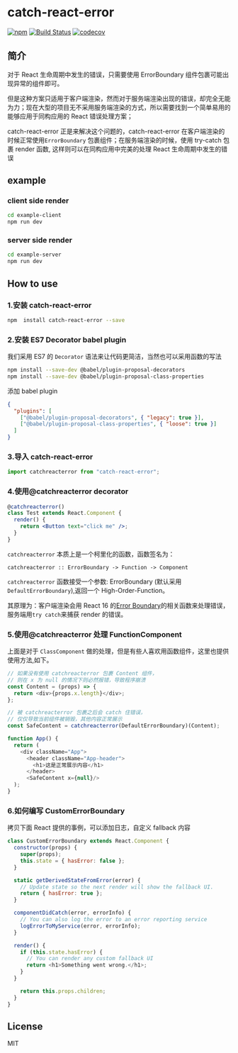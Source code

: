 # catch-react-error

[![npm](https://img.shields.io/npm/v/catch-react-error?style=flat-square)](https://www.npmjs.com/package/catch-react-error)
[![Build Status](https://travis-ci.org/x-orpheus/catch-react-error.svg?branch=master)](https://travis-ci.org/x-orpheus/catch-react-error)
[![codecov](https://img.shields.io/codecov/c/gh/x-orpheus/catch-react-error?style=flat-square&logo=codecov)](https://codecov.io/gh/x-orpheus/catch-react-error)

## 简介

对于 React 生命周期中发生的错误，只需要使用 ErrorBoundary 组件包裹可能出现异常的组件即可。

但是这种方案只适用于客户端渲染，然而对于服务端渲染出现的错误，却完全无能为力；现在大型的项目无不采用服务端渲染的方式，所以需要找到一个简单易用的能够应用于同构应用的 React 错误处理方案；

catch-react-error 正是来解决这个问题的，catch-react-error 在客户端渲染的时候正常使用`ErrorBoundary` 包裹组件；在服务端渲染的时候，使用 try-catch 包裹 render 函数, 这样则可以在同构应用中完美的处理 React 生命周期中发生的错误

## example

### client side render

```sh
cd example-client
npm run dev
```

### server side render

```sh
cd example-server
npm run dev
```

## How to use

### 1.安装 catch-react-error

```sh
npm  install catch-react-error --save
```

### 2.安装 ES7 Decorator babel plugin

我们采用 ES7 的 `Decorator` 语法来让代码更简洁，当然也可以采用函数的写法

```sh
npm install --save-dev @babel/plugin-proposal-decorators
npm install --save-dev @babel/plugin-proposal-class-properties

```

添加 babel plugin

```json
{
  "plugins": [
    ["@babel/plugin-proposal-decorators", { "legacy": true }],
    ["@babel/plugin-proposal-class-properties", { "loose": true }]
  ]
}
```

### 3.导入 catch-react-error

```jsx
import catchreacterror from "catch-react-error";
```

### 4.使用@catchreacterror decorator

```jsx
@catchreacterror()
class Test extends React.Component {
  render() {
    return <Button text="click me" />;
  }
}
```

`catchreacterror` 本质上是一个柯里化的函数，函数签名为：

```
catchreacterror :: ErrorBoundary -> Function -> Component
```

`catchreacterror` 函数接受一个参数: ErrorBoundary (默认采用`DefaultErrorBoundary`),返回一个 High-Order-Function。

其原理为：客户端渲染会用 React 16 的[Error Boundary](https://reactjs.org/blog/2017/07/26/error-handling-in-react-16.html)的相关函数来处理错误，服务端用`try catch`来捕获 render 的错误。

### 5.使用@catchreacterror 处理 FunctionComponent

上面是对于 `ClassComponent` 做的处理，但是有些人喜欢用函数组件，这里也提供使用方法,如下。

```js
// 如果没有使用 catchreacterror 包裹 Content 组件，
// 则在 x 为 null 的情况下则必然报错，导致程序崩溃
const Content = (props) => {
  return <div>{props.x.length}</div>;
};

// 被 catchreacterror 包裹之后会 catch 住错误，
// 仅仅导致当前组件被销毁，其他内容正常展示
const SafeContent = catchreacterror(DefaultErrorBoundary)(Content);

function App() {
  return (
    <div className="App">
      <header className="App-header">
        <h1>这是正常展示内容</h1>
      </header>
      <SafeContent x={null}/>
  );
}
```

### 6.如何编写 CustomErrorBoundary

拷贝下面 React 提供的事例，可以添加日志，自定义 fallback 内容

```js
class CustomErrorBoundary extends React.Component {
  constructor(props) {
    super(props);
    this.state = { hasError: false };
  }

  static getDerivedStateFromError(error) {
    // Update state so the next render will show the fallback UI.
    return { hasError: true };
  }

  componentDidCatch(error, errorInfo) {
    // You can also log the error to an error reporting service
    logErrorToMyService(error, errorInfo);
  }

  render() {
    if (this.state.hasError) {
      // You can render any custom fallback UI
      return <h1>Something went wrong.</h1>;
    }
  }

    return this.props.children;
  }
}
```

## License

MIT
